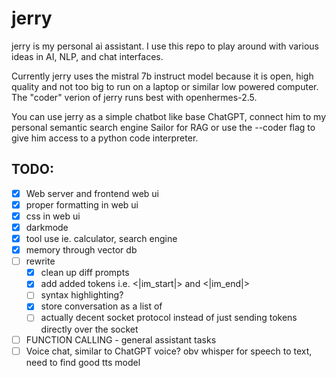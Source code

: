 # jerry

jerry is my personal ai assistant. I use this repo to play around with various ideas in AI, NLP, and chat interfaces.

Currently jerry uses the mistral 7b instruct model because it is open, high quality and not too big to run on a laptop or similar low powered computer. The "coder" verion of jerry runs best with openhermes-2.5.

You can use jerry as a simple chatbot like base ChatGPT, connect him to my personal semantic search engine Sailor for RAG or use the --coder flag to give him access to a python code interpreter.

## TODO:

-   [x] Web server and frontend web ui
-   [x] proper formatting in web ui
-   [x] css in web ui
-   [x] darkmode
-   [x] tool use ie. calculator, search engine
-   [x] memory through vector db
-   [ ] rewrite
    -   [x] clean up diff prompts
    -   [x] add added tokens i.e. <|im_start|> and <|im_end|>
    -   [ ] syntax highlighting?
    -   [x] store conversation as a list of
    -   [ ] actually decent socket protocol instead of just sending tokens directly over the socket
-   [ ] FUNCTION CALLING - general assistant tasks
-   [ ] Voice chat, similar to ChatGPT voice? obv whisper for speech to text, need to find good tts model
